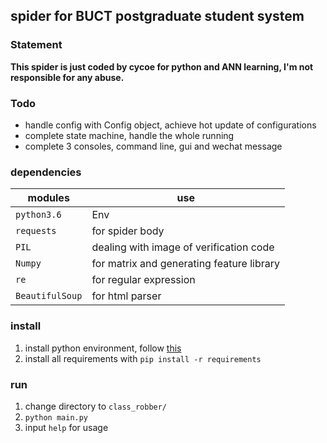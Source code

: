 ## spider for BUCT postgraduate student system

### Statement
**This spider is just coded by cycoe for python and ANN learning, I'm not responsible for any abuse.**

### Todo
- handle config with Config object, achieve hot update of configurations
- complete state machine, handle the whole running
- complete 3 consoles, command line, gui and wechat message

### dependencies
| modules | use |
|---------|-----|
| `python3.6` | Env |
| `requests` | for spider body |
| `PIL` | dealing with image of verification code |
| `Numpy` | for matrix and generating feature library |
| `re` | for regular expression |
| `BeautifulSoup` | for html parser |

### install
1. install python environment, follow [this](https://www.python.org)
2. install all requirements with `pip install -r requirements`

### run
1. change directory to `class_robber/`
2. `python main.py`
3. input `help` for usage

